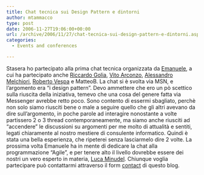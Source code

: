 ```yaml
---
title: Chat tecnica sui Design Pattern e dintorni
author: mtammacco
type: post
date: 2006-11-27T19:06:00+00:00
url: /archive/2006/11/27/chat-tecnica-sui-design-pattern-e-dintorni.aspx
categories:
  - Events and conferences

---
```

Stasera ho partecipato alla prima chat tecnica organizzata da <a title="" href="http://blogs.ugidotnet.org/BlogEma/" target="" name="" rel="noopener">Emanuele</a>, a cui ha partecipato anche <a title="" href="http://blogs.aspitalia.com/rickyvr/" target="" name="" rel="noopener">Riccardo Golia</a>, <a title="" href="http://www.dotnetside.org/blogs/vito/default.aspx" target="" name="" rel="noopener">Vito Arconzo</a>, <a title="" href="http://blogs.ugidotnet.org/AMelchiori/" target="" name="" rel="noopener">Alessandro Melchiori</a>, [Roberto Vespa][1] e MatteoB. La chat si è svolta via MSN, e l&#8217;argomento era &#8220;i design pattern&#8221;. Devo ammettere che ero un pò scettico sulla riuscita della iniziativa, temevo che una cosa del genere fatta via Messenger avrebbe retto poco. Sono contento di essermi sbagliato, perchè non solo siamo riusciti bene o male a seguire quello che gli altri avevano da dire sull&#8217;argomento, in poche parole ad interagire nonostante a volte partissero 2 o 3 thread contemporaneamente, ma siamo anche riusciti ad &#8220;accendere&#8221; le discussioni su argomenti per me molto di attualità e sentiti, legati chiaramente al nostro mestiere di consulente informatico. Quindi è stata una bella esperienza, che ripeterei senza lasciarmelo dire 2 volte. La prossima volta Emanuele ha in mente di dedicare la chat alla programmazione &#8220;Agile&#8221;, e per tenere alto il livello dovrebbe essere dei nostri un vero esperto in materia, <a title="" href="http://blogs.ugidotnet.org/luKa/" target="" name="" rel="noopener">Luca Minudel</a>. Chiunque voglia partecipare può contattarmi attraverso il form <a title="" href="/contact-me" target="" name="" rel="noopener">contact</a> di questo blog.

 [1]: http://blogs.ugidotnet.org/WASP.NET/